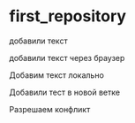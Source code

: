 ﻿# first_repository

добавили текст

добавили текст через браузер

Добавим текст локально

Добавили тест в новой ветке

Разрешаем конфликт
